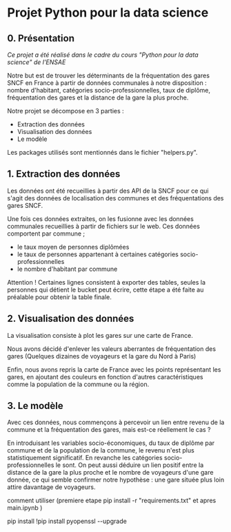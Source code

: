 # Projet Python pour la data science

## 0. Présentation

*Ce projet a été réalisé dans le cadre du cours "Python pour la data science" de l'ENSAE*

Notre but est de trouver les déterminants de la fréquentation des gares SNCF en France à partir de données communales à notre disposition : nombre d'habitant, catégories socio-professionnelles, taux de diplôme, fréquentation des gares et la distance de la gare la plus proche.

Notre projet se décompose en 3 parties :
- Extraction des données 
- Visualisation des données 
- Le modèle

Les packages utilisés sont mentionnés dans le fichier "helpers.py".

## 1. Extraction des données

Les données ont été recueillies à partir des API de la SNCF pour ce qui s'agit des données de localisation des communes et des fréquentations des gares SNCF.

Une fois ces données extraites, on les fusionne avec les données communales recueillies à partir de fichiers sur le web. Ces données comportent par commune ;
- le taux moyen de personnes diplômées
- le taux de personnes appartenant à certaines catégories socio-professionnelles
- le nombre d'habitant par commune

Attention ! Certaines lignes consistent à exporter des tables, seules la personnes qui détient le bucket peut écrire, cette étape a été faite au préalable pour obtenir la table finale.

## 2. Visualisation des données

La visualisation consiste à plot les gares sur une carte de France.

Nous avons décidé d'enlever les valeurs aberrantes de fréquentation des gares (Quelques dizaines de voyageurs et la gare du Nord à Paris)

Enfin, nous avons repris la carte de France avec les points représentant les gares, en ajoutant des couleurs en fonction d'autres caractéristiques comme la population de la commune ou la région.

## 3. Le modèle

Avec ces données, nous commençons à percevoir un lien entre revenu de la commune et la fréquentation des gares, mais est-ce réellement le cas ? 

En introduisant les variables socio-économiques, du taux de diplôme par commune et de la population de la commune, le revenu n'est plus statistiquement significatif. En revanche les catégories socio-professionnelles le sont. On peut aussi déduire un lien positif entre la distance de la gare la plus proche et le nombre de voyageurs d'une gare donnée, ce qui semble confirmer notre hypothèse : une gare située plus loin attire davantage de voyageurs. 


comment utiliser (premiere etape pip install -r "requirements.txt" et apres main.ipynb )

pip install 
!pip install pyopenssl --upgrade 